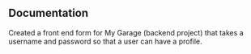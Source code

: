 ##  Documentation  
Created a front end form for My Garage (backend project) that takes a username and password so that a user can have a profile. 
